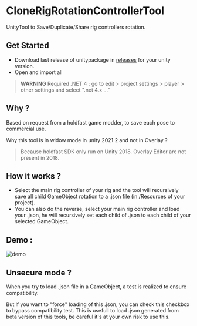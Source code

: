 # CloneRigRotationControllerTool
UnityTool to Save/Duplicate/Share rig controllers rotation.

## Get Started 
- Download last release of unitypackage in [releases](https://github.com/OlivierArgentieri/CloneRigRotationControllerTool/releases) for your unity version.
- Open and import all
> **WARNING** Required .NET 4 : go to edit > project settings > player > other settings and select ".net 4.x ..."

## Why ?
Based on request from a holdfast game modder, to save each pose to commercial use.

Why this tool is in widow mode in unity 2021.2 and not in Overlay ? 
> Because holdfast SDK only run on Unity 2018. Overlay Editor are not present in 2018.


## How it works ?
- Select the main rig controller of your rig and the tool will recursively save all child GameObject rotation to a .json file (in /Resources of your project).
- You can also do the reverse, select your main rig controller and load your .json, he will recursively set each child of .json to each child of your selected GameObject.

## Demo :
![demo](https://github.com/OlivierArgentieri/CloneRigRotationControllerTool/blob/main/assets/Demo.gif)

## Unsecure mode ?
When you try to load .json file in a GameObject, a test is realized to ensure compatibility.

But if you want to "force" loading of this .json, you can check this checkbox to bypass compatibility test.
This is usefull to load .json generated from beta version of this tools, be careful it's at your own risk to use this.
